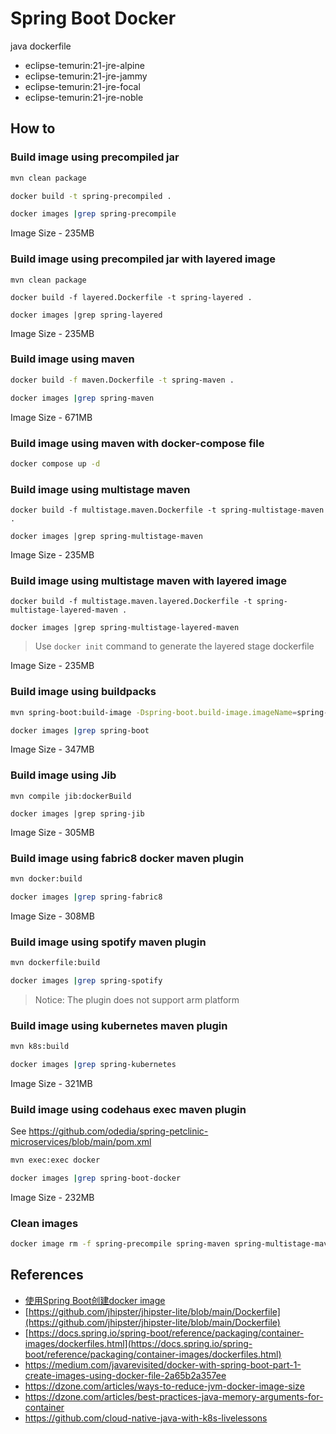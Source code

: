# Spring Boot Docker

java dockerfile

- eclipse-temurin:21-jre-alpine
- eclipse-temurin:21-jre-jammy
- eclipse-temurin:21-jre-focal
- eclipse-temurin:21-jre-noble

## How to

### Build image using precompiled jar

```bash
mvn clean package

docker build -t spring-precompiled .

docker images |grep spring-precompile
```

Image Size - 235MB

### Build image using precompiled jar with layered image

```shell
mvn clean package

docker build -f layered.Dockerfile -t spring-layered .

docker images |grep spring-layered
```

Image Size - 235MB

### Build image using maven

```bash
docker build -f maven.Dockerfile -t spring-maven .

docker images |grep spring-maven
```

Image Size - 671MB

### Build image using maven with docker-compose file

```bash
docker compose up -d
```

### Build image using multistage maven

```shell
docker build -f multistage.maven.Dockerfile -t spring-multistage-maven .

docker images |grep spring-multistage-maven
```

Image Size - 235MB

### Build image using multistage maven with layered image

```shell
docker build -f multistage.maven.layered.Dockerfile -t spring-multistage-layered-maven .

docker images |grep spring-multistage-layered-maven
```

> Use `docker init` command to generate the layered stage dockerfile

Image Size - 235MB

### Build image using buildpacks

```bash
mvn spring-boot:build-image -Dspring-boot.build-image.imageName=spring-boot

docker images |grep spring-boot
```

Image Size - 347MB

### Build image using Jib

```shell
mvn compile jib:dockerBuild

docker images |grep spring-jib
```

Image Size - 305MB

### Build image using fabric8 docker maven plugin

```bash
mvn docker:build

docker images |grep spring-fabric8
```

Image Size - 308MB

### Build image using spotify maven plugin

```bash
mvn dockerfile:build

docker images |grep spring-spotify
```

> Notice: The plugin does not support arm platform

### Build image using kubernetes maven plugin

```bash
mvn k8s:build

docker images |grep spring-kubernetes
```

Image Size - 321MB

### Build image using codehaus exec maven plugin

See https://github.com/odedia/spring-petclinic-microservices/blob/main/pom.xml

```bash
mvn exec:exec docker

docker images |grep spring-boot-docker
```

Image Size - 232MB

### Clean images

```bash
docker image rm -f spring-precompile spring-maven spring-multistage-maven spring-multistage-layered-maven spring-layered spring-fabric8 spring-jib spring-boot
```

## References

- [使用Spring Boot创建docker image](https://www.cnblogs.com/flydean/p/13824496.html)
- [https://github.com/jhipster/jhipster-lite/blob/main/Dockerfile](https://github.com/jhipster/jhipster-lite/blob/main/Dockerfile)
- [https://docs.spring.io/spring-boot/reference/packaging/container-images/dockerfiles.html](https://docs.spring.io/spring-boot/reference/packaging/container-images/dockerfiles.html)
- <https://medium.com/javarevisited/docker-with-spring-boot-part-1-create-images-using-docker-file-2a65b2a357ee>
- https://dzone.com/articles/ways-to-reduce-jvm-docker-image-size
- https://dzone.com/articles/best-practices-java-memory-arguments-for-container
- https://github.com/cloud-native-java-with-k8s-livelessons